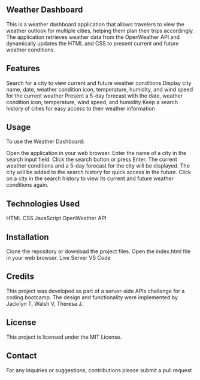## Weather Dashboard

This is a weather dashboard application that allows travelers to view the weather outlook for multiple cities, helping them plan their trips accordingly. The application retrieves weather data from the OpenWeather API and dynamically updates the HTML and CSS to present current and future weather conditions.

## Features
Search for a city to view current and future weather conditions
Display city name, date, weather condition icon, temperature, humidity, and wind speed for the current weather
Present a 5-day forecast with the date, weather condition icon, temperature, wind speed, and humidity
Keep a search history of cities for easy access to their weather information

## Usage

To use the Weather Dashboard:

Open the application in your web browser.
Enter the name of a city in the search input field.
Click the search button or press Enter.
The current weather conditions and a 5-day forecast for the city will be displayed.
The city will be added to the search history for quick access in the future.
Click on a city in the search history to view its current and future weather conditions again.

## Technologies Used
HTML
CSS
JavaScript
OpenWeather API

## Installation
Clone the repository or download the project files.
Open the index.html file in your web browser.
Live Server VS Code

## Credits
This project was developed as part of a server-side APIs challenge for a coding bootcamp. The design and functionality were implemented by Jackilyn T, Walsh V, Theresa J.

## License
This project is licensed under the MIT License.

## Contact
For any inquiries or suggestions, contributions please submit a pull request





